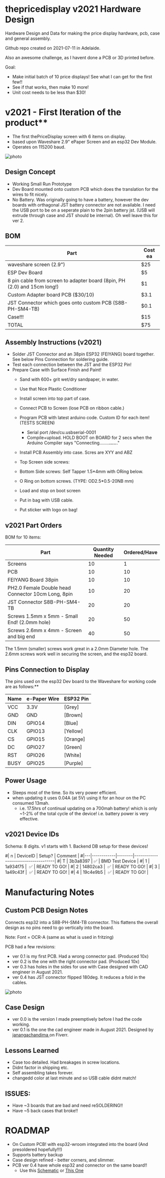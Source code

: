 # thepricedisplay v2021 Hardware Design

Hardware Design and Data for making the price display hardware, pcb, case and general assembly.

Github repo created on 2021-07-11 in Adelaide.  

Also an awesome challenge, as I havent done a PCB or 3D printed before. 

Goal:
* Make initial batch of 10 price displays! See what I can get for the first few!!
* See if that works, then make 10 more!
* Unit cost needs to be less than $30!


# v2021 - First Iteration of the product** 

* The first thePriceDisplay screen with 6 items on display. 
* based upon Waveshare 2.9" ePaper Screen and an esp32 Dev Module.
* Operates on 115200 baud.

![photo](v2021/_photos/case_render_from_engineer.jpg)

## Design Concept
* Working Small Run Prototype
* Dev Board mounted onto custom PCB which does the translation for the wires to fit nicely. 
* No Battery. Was originally going to have a battery, however the dev boards with orthagonal JST battery connector are not available. I need the USB port to be on a seperate plain to the 2pin battery jst. (USB will extrude through case and JST should be internal). Oh well leave this for ver 2.

## BOM
| Part                                                                        | Cost ea   |
| ----------------------------------------------------------------------------| ----------|
| waveshare screen (2.9")                                                     | $25       | 
| ESP Dev Board                                                               | $5        |
| 8 pin cable from screen to adapter board (8pin, PH (2.0) and 15cm long!)    | $1        |
| Custom Adapter board PCB  ($30/10)                                          | $3.1      |
| JST Connector which goes onto custom PCB (S8B-PH-SM4-TB)                    | $0.1      |               
| Case!!!                                                                     | $15       |
| TOTAL                                                                       | $75       |

## Assembly Instructions (v2021)
* Solder JST Connector and an 38pin ESP32 (FEIYANG) board together. See below Pins Connection for soldering guide.
* Test each connection between the JST and the ESP32 Pin!
* Prepare Case with Surface Finish and Paint!
    - Sand with 600+ grit wet/dry sandpaper, in water.
    - Use that Nice Plastic Conditioner
    - Install screen into top part of case. 

    - Connect PCB to Screen (lose PCB on ribbon cable.)
    - Program PCB with latest arduino code. Custom ID for each item! (TESTS SCREEN)
        - Serial port /dev/cu.usbserial-0001
        - Compile+upload. HOLD BOOT on BOARD for 2 secs when the Arduino Compiler says "Connecting........_____....._____." 
    - Install PCB Assembly into case. Scres are XYY and ABZ
    - Top Screen side screws:
    - Bottom Side screws: Self Tapper 1.5*4mm   with ORing below.
    - O Ring on bottom screws. (TYPE: OD2.5*0.5-20NB mm)
    - Load and stop on boot screen
    - Put in bag with USB cable.
    - Put sticker with logo on bag!

## v2021 Part Orders

BOM for 10 items:

| Part                                               |Quantity Needed| Ordered/Have |
|----------------------------------------------------|---------------|--------------|
| Screens                                            | 10            | 1            |
| PCB                                                | 10            | 10           | 
| FEIYANG Board 38pin                                | 10            | 10           |
| PH2.0 Female Double head Connector 10cm Long, 8pin | 10            | 20           |
| JST Connector S8B-PH-SM4-TB                        | 20            | 20           |
| Screws 1.5mm x 5mm - Small End! (2.0mm hole)       | 20            | 50           |
| Screws 2.6mm x 4mm - Screen and big end            | 40            | 50           |
 
The 1.5mm (smaller) screws work great in a 2.0mm Diameter hole.
The 2.6mm screws work well in securing the screen, and the esp32 board.

## Pins Connection to Display 

The pins used on the esp32 Dev board to the Waveshare for working code are as follows:**

| Name               | e-Paper Wire |  ESP32 Pin |
|--------------------|--------------|------------|
| VCC                |  3.3V        |  [Grey]    |
| GND                |  GND         |  [Brown]   |
| DIN                |  GPIO14      |  [Blue]    |
| CLK                |  GPIO13      |  [Yellow]  |
| CS                 |  GPIO15      |  [Orange]  |
| DC                 |  GPIO27      |  [Green]   |
| RST                |  GPIO26      |  [White]   |
| BUSY               |  GPIO25      |  [Purple]  |

## Power Usage
* Sleeps most of the time. So its very power efficient.
* when updating it uses 0.04A (at 5V) using it for an hour on the PC consumed 13mah.
    - i.e. 17.5hrs of continual updating on a 700mah battery! which is only ~1-2% of the total cycle of the device! i.e. battery power is very effective.

## v2021 Device IDs
Schema: 8 digits. v1 starts with 1.
Backend DB setup for these devices!

#| n |  DeviceID  | Setup? |    Comment                          |
#|---|------------|--------|-------------------------------------|
#| T |  3b3a8397  |  ✅    | BMD Test Device                     |
#| 1 |  1a934f75  |  ✅    | READY TO GO!                        |
#| 2 |  14802ca3  |  ✅    | READY TO GO!                        |
#| 3 |  1a49c43f  |  ✅    | READY TO GO!                        |
#| 4 |  19c4e9b5  |  ✅    | READY TO GO!                        |


# Manufacturing Notes

## Custom PCB Design Notes

Connects esp32 into a S8B-PH-SM4-TB connector. This flattens the overall design as no pins need to go vertically into the board.

Note: Font = OCR-A (same as what is used in fritzing)

PCB had a few revisions:
* ver 0.1 is my first PCB. Had a wrong connector pad. (Produced 10x)
* ver 0.2 is the one with the right connector pad. (Produced 10x)
* ver 0.3 has holes in the sides for use with Case designed with CAD engineer in August 2021.
* ver 0.4 has JST connector flipped 180deg. It reduces a fold in the cables.

![photo](v2021/_photos/pcb.png) 


## Case Design

* ver 0.0 is the version I made preemptively before I had the code working.
* ver 0.1 is the one the cad engineer made in August 2021. Designed by [janangachandima
](https://www.fiverr.com/janangachandima/design-any-enclosures-for-your-product?context_referrer=logged_in_homepage&source=recently_and_inspired&ref_ctx_id=e07c0e28eb930812f8da8889706c910a&context=recommendation&pckg_id=1&pos=3&context_alg=recently_viewed) on Fiverr.

## Lessons Learned
- Case too detailed. Had breakages in screw locations.
- Didnt factor in shipping etc.
- Self assembling takes forever.
- changedd color at last minute and so USB cable didnt match!

## ISSUES:
- Have ~3 boards that are bad and need reSOLDERING!!
- Have ~5 back cases that broke!!

# ROADMAP

* On Custom PCB! with esp32-wroom integrated into the board (And presoldered hopefully!!!)
* Supports battery backup
* Case design refined - better corners, and slimmer.
* PCB ver 0.4 have whole esp32 and connector on the same board!!
    * Use this [Schematic](https://learn.adafruit.com/huzzah32-esp32-breakout-board/downloads) or [This One](https://learn.adafruit.com/adafruit-huzzah32-esp32-feather/downloads)